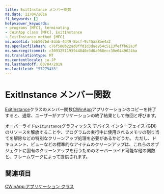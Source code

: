 ```yaml
---
title: ExitInstance メンバー関数
ms.date: 11/04/2016
f1_keywords: []
helpviewer_keywords:
- programs [MFC], terminating
- CWinApp class [MFC], ExitInstance
- ExitInstance method [MFC]
ms.assetid: 5bb597bd-8dab-4d49-8bcf-9c45aa8be4a2
ms.openlocfilehash: c76f588b22ad8ffd1d3dae954c5113feffb62a3f
ms.sourcegitcommit: c3093251193944840e3d0a068ecc30e6449624ba
ms.translationtype: MT
ms.contentlocale: ja-JP
ms.lasthandoff: 03/04/2019
ms.locfileid: "57279433"
---
```

# <a name="exitinstance-member-function"></a>ExitInstance メンバー関数

[ExitInstance](../mfc/reference/cwinapp-class.md#exitinstance)クラスのメンバー関数[CWinApp](../mfc/reference/cwinapp-class.md)アプリケーションのコピーを終了すると、通常、ユーザーがアプリケーションの終了結果として毎回と呼びます。

オーバーライド`ExitInstance`グラフィックス デバイス インターフェイス (GDI) のリソースを解放することや、プログラムの実行中に使用されるメモリの割り当てを解除などの特別なクリーンアップ処理を必要があるかどうか。 ただし、ドキュメント、ビューなどの標準的なアイテムのクリーンアップは、これらのオブジェクトに固有のクリーンアップを行うためのオーバーライド可能な他の関数と、フレームワークによって提供されます。

## <a name="see-also"></a>関連項目

[CWinApp:アプリケーション クラス](../mfc/cwinapp-the-application-class.md)
